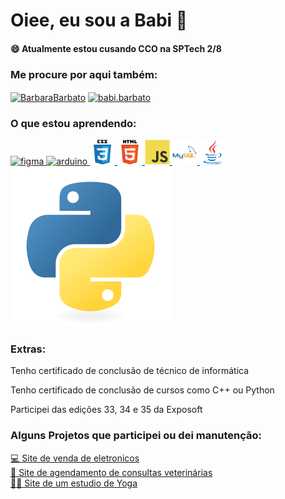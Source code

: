<h1>Oiee, eu sou a Babi 👋</h1>

<h4>😄 Atualmente estou cusando CCO na SPTech 2/8</h4> 


<h3 align="left">Me procure por aqui também:</h3>
<p align="left">
<a href="https://www.linkedin.com/in/b%C3%A1rbara-barbato-de-oliveira-1816ab280/s" target="blank"><img align="center" src="https://raw.githubusercontent.com/rahuldkjain/github-profile-readme-generator/master/src/images/icons/Social/linked-in-alt.svg" alt="BarbaraBarbato" height="30" width="40" /></a>
<a></a>
<a href="https://www.instagram.com/babi.barbato" target="blank"><img align="center" src="https://raw.githubusercontent.com/rahuldkjain/github-profile-readme-generator/master/src/images/icons/Social/instagram.svg" alt="babi.barbato" height="30" width="40" /></a>
</p>


<h3 align="left">O que estou aprendendo:</h3>
<p align="left"> 
  <a href="https://www.figma.com/" target="_blank" rel="noreferrer"> <img src="https://www.vectorlogo.zone/logos/figma/figma-icon.svg" alt="figma" width="40" height="40"/> </a> 
  <a href="https://www.arduino.cc/" target="_blank" rel="noreferrer"> <img src="https://cdn.worldvectorlogo.com/logos/arduino-1.svg" alt="arduino" width="40" height="40"/> </a> 
  <a href="https://www.w3schools.com/css/" target="_blank" rel="noreferrer"> <img src="https://raw.githubusercontent.com/devicons/devicon/master/icons/css3/css3-original-wordmark.svg" alt="css3" width="40" height="40"/> </a> 
  <a href="https://www.w3.org/html/" target="_blank" rel="noreferrer"> <img src="https://raw.githubusercontent.com/devicons/devicon/master/icons/html5/html5-original-wordmark.svg" alt="html5" width="40" height="40"/> </a> 
  <a href="https://developer.mozilla.org/en-US/docs/Web/JavaScript" target="_blank" rel="noreferrer"> <img src="https://raw.githubusercontent.com/devicons/devicon/master/icons/javascript/javascript-original.svg" alt="javascript" width="40" height="40"/> </a> 
  <a href="https://www.mysql.com/" target="_blank" rel="noreferrer"> <img src="https://raw.githubusercontent.com/devicons/devicon/master/icons/mysql/mysql-original-wordmark.svg" alt="mysql" width="40" height="40"/> </a> 
  <a><img src="https://raw.githubusercontent.com/devicons/devicon/master/icons/java/java-original.svg" alt="java" width="40" height="40"></a> 
  <a><img src="https://raw.githubusercontent.com/devicons/devicon/master/icons/python/python-original.svg"></a>
</p>


<h3 align="left">Extras:</h3>
<p align="left">
  <p>Tenho certificado de conclusão de técnico de informática</p>
  <p>Tenho certificado de conclusão de cursos como C++ ou Python</p>
  <p>Participei das edições 33, 34 e 35 da Exposoft</p>
</p>

<h3 align="left">Alguns Projetos que participei ou dei manutenção:</h3>
<p align="left">
  <a href="https://exposoftalcina.com/3tid/techabc/pages/index.php">💻 Site de venda de eletronicos</a><br>
  <a href="https://exposoftalcina.com/exposoft_2022_2/2tid/Gp_Veterinario/Vet-ABC-exposoft/assets/html/index.php">🐶 Site de agendamento de consultas veterinárias</a><br>
  <a href="http://sohamyogastudio.com.br/">🧘🏻 Site de um estudio de Yoga</a>
</p>

